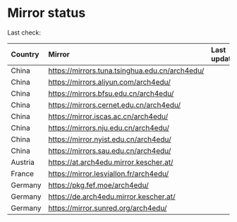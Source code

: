 <script src="./time.js"></script>
# Mirror status
Last check: <script type="text/javascript">localize(1737600520.881495);</script>

|Country|Mirror|Last update|
|:------|:-----|:----------|
|China|https://mirrors.tuna.tsinghua.edu.cn/arch4edu/|<script type="text/javascript">localize(1737571272);</script>|
|China|https://mirrors.aliyun.com/arch4edu/|<script type="text/javascript">localize(1737571272);</script>|
|China|https://mirrors.bfsu.edu.cn/arch4edu/|<script type="text/javascript">localize(1737571272);</script>|
|China|https://mirrors.cernet.edu.cn/arch4edu/|<script type="text/javascript">localize(1737571272);</script>|
|China|https://mirror.iscas.ac.cn/arch4edu/|<script type="text/javascript">localize(1737571272);</script>|
|China|https://mirrors.nju.edu.cn/arch4edu/|<script type="text/javascript">localize(1737528180);</script>|
|China|https://mirror.nyist.edu.cn/arch4edu/|<script type="text/javascript">localize(1737528180);</script>|
|China|https://mirrors.sau.edu.cn/arch4edu/|<script type="text/javascript">localize(1731653531);</script>|
|Austria|https://at.arch4edu.mirror.kescher.at/|<script type="text/javascript">localize(1737571272);</script>|
|France|https://mirror.lesviallon.fr/arch4edu/|<script type="text/javascript">localize(1737571272);</script>|
|Germany|https://pkg.fef.moe/arch4edu/|<script type="text/javascript">localize(1737571272);</script>|
|Germany|https://de.arch4edu.mirror.kescher.at/|<script type="text/javascript">localize(1737571272);</script>|
|Germany|https://mirror.sunred.org/arch4edu/|<script type="text/javascript">localize(1737571272);</script>|

<script src="./tablefilter/tablefilter.js"></script>
<script src="./table.js"></script>